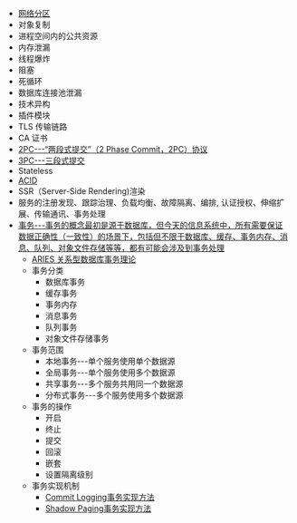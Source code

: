 * [网络分区]()
* 对象复制
* 进程空间内的公共资源
* 内存泄漏
* 线程爆炸
* 阻塞
* 死循环
* 数据库连接池泄漏
* 技术异构
* 插件模块
* TLS 传输链路
*  CA 证书
*  [2PC---“两段式提交”（2 Phase Commit，2PC）协议](https://time.geekbang.org/column/article/321346)
*  [3PC---三段式提交](https://time.geekbang.org/column/article/321346)
*  Stateless
*  [ACID](https://time.geekbang.org/column/article/319481)
*  SSR（Server-Side Rendering)渲染
* 服务的注册发现、跟踪治理、负载均衡、故障隔离、编排, 认证授权、伸缩扩展、传输通讯、事务处理
* [事务---事务的概念最初是源于数据库，但今天的信息系统中，所有需要保证数据正确性（一致性）的场景下，包括但不限于数据库、缓存、事务内存、消息、队列、对象文件存储等等，都有可能会涉及到事务处理](https://time.geekbang.org/column/article/319481)
  * [ARIES 关系型数据库事务理论](https://time.geekbang.org/column/article/319481)
  * 事务分类
    * 数据库事务
    * 缓存事务
    * 事务内存
    * 消息事务
    * 队列事务
    * 对象文件存储事务
  * 事务范围
    * 本地事务---单个服务使用单个数据源
    * 全局事务---单个服务使用多个数据源
    * 共享事务---多个服务共用同一个数据源
    * 分布式事务---多个服务使用多个数据源  
  * 事务的操作
    * 开启
    * 终止
    * 提交
    * 回滚
    * 嵌套
    * 设置隔离级别 
  * 事务实现机制   
    * [Commit Logging事务实现方法](https://time.geekbang.org/column/article/319481)
    * [Shadow Paging事务实现方法](https://time.geekbang.org/column/article/319481)

